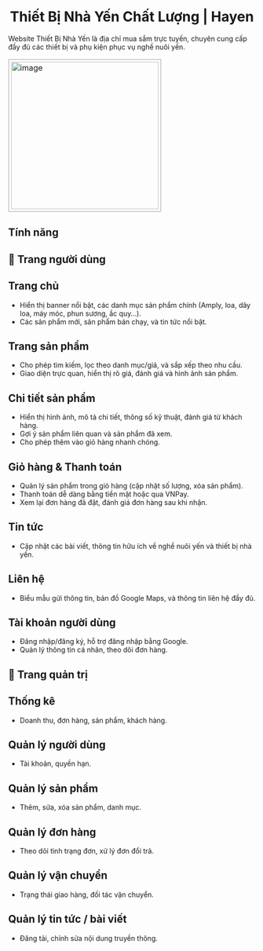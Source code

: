 <p align="center">
  <h1 align="center">Thiết Bị Nhà Yến Chất Lượng | Hayen</h1>
  Website Thiết Bị Nhà Yến là địa chỉ mua sắm trực tuyến, chuyên cung cấp đầy đủ các thiết bị và phụ kiện phục vụ nghề nuôi yến.
</p>
<div align="center">
  <table>
    <tr>
      <td style="border: 2px solid #ccc; border-radius: 8px; padding: 4px;">
        <img src="https://ik.imagekit.io/truongvuu049/image.png?updatedAt=1757522612970" 
             alt="image" 
             width="300" />
      </td>
    </tr>
  </table>
</div>

## Tính năng

<section>
  <h1>🔹 Trang người dùng</h1>

  <h2>Trang chủ</h2>
  <ul>
    <li>Hiển thị banner nổi bật, các danh mục sản phẩm chính (Amply, loa, dây loa, máy móc, phun sương, ắc quy…).</li>
    <li>Các sản phẩm mới, sản phẩm bán chạy, và tin tức nổi bật.</li>
  </ul>

  <h2>Trang sản phẩm</h2>
  <ul>
    <li>Cho phép tìm kiếm, lọc theo danh mục/giá, và sắp xếp theo nhu cầu.</li>
    <li>Giao diện trực quan, hiển thị rõ giá, đánh giá và hình ảnh sản phẩm.</li>
  </ul>

  <h2>Chi tiết sản phẩm</h2>
  <ul>
    <li>Hiển thị hình ảnh, mô tả chi tiết, thông số kỹ thuật, đánh giá từ khách hàng.</li>
    <li>Gợi ý sản phẩm liên quan và sản phẩm đã xem.</li>
    <li>Cho phép thêm vào giỏ hàng nhanh chóng.</li>
  </ul>

  <h2>Giỏ hàng &amp; Thanh toán</h2>
  <ul>
    <li>Quản lý sản phẩm trong giỏ hàng (cập nhật số lượng, xóa sản phẩm).</li>
    <li>Thanh toán dễ dàng bằng tiền mặt hoặc qua VNPay.</li>
    <li>Xem lại đơn hàng đã đặt, đánh giá đơn hàng sau khi nhận.</li>
  </ul>

  <h2>Tin tức</h2>
  <ul>
    <li>Cập nhật các bài viết, thông tin hữu ích về nghề nuôi yến và thiết bị nhà yến.</li>
  </ul>

  <h2>Liên hệ</h2>
  <ul>
    <li>Biểu mẫu gửi thông tin, bản đồ Google Maps, và thông tin liên hệ đầy đủ.</li>
  </ul>

  <h2>Tài khoản người dùng</h2>
  <ul>
    <li>Đăng nhập/đăng ký, hỗ trợ đăng nhập bằng Google.</li>
    <li>Quản lý thông tin cá nhân, theo dõi đơn hàng.</li>
  </ul>
</section>

<section>
  <h1>🔹 Trang quản trị</h1>

  <h2>Thống kê</h2>
  <ul>
    <li>Doanh thu, đơn hàng, sản phẩm, khách hàng.</li>
  </ul>

  <h2>Quản lý người dùng</h2>
  <ul>
    <li>Tài khoản, quyền hạn.</li>
  </ul>

  <h2>Quản lý sản phẩm</h2>
  <ul>
    <li>Thêm, sửa, xóa sản phẩm, danh mục.</li>
  </ul>

  <h2>Quản lý đơn hàng</h2>
  <ul>
    <li>Theo dõi tình trạng đơn, xử lý đơn đổi trả.</li>
  </ul>

  <h2>Quản lý vận chuyển</h2>
  <ul>
    <li>Trạng thái giao hàng, đối tác vận chuyển.</li>
  </ul>

  <h2>Quản lý tin tức / bài viết</h2>
  <ul>
    <li>Đăng tải, chỉnh sửa nội dung truyền thông.</li>
  </ul>
</section>

